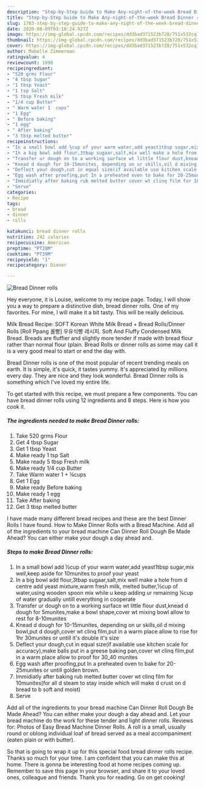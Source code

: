 ```yaml
---
description: "Step-by-Step Guide to Make Any-night-of-the-week Bread Dinner rolls"
title: "Step-by-Step Guide to Make Any-night-of-the-week Bread Dinner rolls"
slug: 1703-step-by-step-guide-to-make-any-night-of-the-week-bread-dinner-rolls
date: 2020-08-09T03:10:24.927Z
image: https://img-global.cpcdn.com/recipes/dd3bad371523b728/751x532cq70/bread-dinner-rolls-recipe-main-photo.jpg
thumbnail: https://img-global.cpcdn.com/recipes/dd3bad371523b728/751x532cq70/bread-dinner-rolls-recipe-main-photo.jpg
cover: https://img-global.cpcdn.com/recipes/dd3bad371523b728/751x532cq70/bread-dinner-rolls-recipe-main-photo.jpg
author: Mabelle Zimmerman
ratingvalue: 4
reviewcount: 1090
recipeingredient:
- "520 grms Flour"
- "4 tbsp Sugar"
- "1 tbsp Yeast"
- "1 tsp Salt"
- "5 tbsp Fresh milk"
- "1/4 cup Butter"
- " Warm water 1  cups"
- "1 Egg"
- " Before baking"
- "1 egg"
- " After baking"
- "3 tbsp melted butter"
recipeinstructions:
- "In a small bowl add ½cup of your warm water,add yeast1tbsp sugar,mix well,keep aside for 10munites to proof your yeast"
- "In a big bowl add flour,3tbap sugaar,salt,mix well make a hole from d centre add yeast mixture,warm fresh milk, melted butter,½cup of water,using wooden spoon mix while u keep adding ur remaining ¼cup of water gradually untill everything in cooperate"
- "Transfer ur dough on to a working surface wt little flour dust,knead d dough for 5munites,make a bowl shape,cover wt mixing bowl allow to rest for 8-10munites"
- "Knead d dough for 10-15munites, depending on ur skills,oil d mixing bowl,put d dough,cover wt clinq film,put in a warm place allow to rise for 1hr 30munites or untill it&#39;s double it&#39;s size"
- "Deflect your dough,cut in equal size(if available use kitchen scale for accuracy),make balls put in a greese baking pan,cover wt clinq film,put in a warm place allow to proof for 30_40 munites"
- "Egg wash after proofing,put In a preheated oven to bake for 20-25munites or untill golden brown."
- "Immidiatly after baking rub melted butter cover wt clinq film for 10munites(for all d steam to stay inside which will make d crust on d bread to b soft and moist)"
- "Serve"
categories:
- Recipe
tags:
- bread
- dinner
- rolls

katakunci: bread dinner rolls 
nutrition: 242 calories
recipecuisine: American
preptime: "PT28M"
cooktime: "PT39M"
recipeyield: "1"
recipecategory: Dinner

---
```



![Bread Dinner rolls](https://img-global.cpcdn.com/recipes/dd3bad371523b728/751x532cq70/bread-dinner-rolls-recipe-main-photo.jpg)

Hey everyone, it is Louise, welcome to my recipe page. Today, I will show you a way to prepare a distinctive dish, bread dinner rolls. One of my favorites. For mine, I will make it a bit tasty. This will be really delicious.

Milk Bread Recipe: SOFT Korean White Milk Bread + Bread Rolls/Dinner Rolls [Roll Ppang 롤빵] 우유식빵 레시피. Soft And Fluffy Condensed Milk Bread. Breads are fluffier and slightly more tender if made with bread flour rather than normal flour (plain. Bread Rolls or dinner rolls as some may call it is a very good meal to start or end the day with.

Bread Dinner rolls is one of the most popular of recent trending meals on earth. It is simple, it's quick, it tastes yummy. It's appreciated by millions every day. They are nice and they look wonderful. Bread Dinner rolls is something which I've loved my entire life.


To get started with this recipe, we must prepare a few components. You can have bread dinner rolls using 12 ingredients and 8 steps. Here is how you cook it.

<!--inarticleads1-->

##### The ingredients needed to make Bread Dinner rolls:

1. Take 520 grms Flour
1. Get 4 tbsp Sugar
1. Get 1 tbsp Yeast
1. Make ready 1 tsp Salt
1. Make ready 5 tbsp Fresh milk
1. Make ready 1/4 cup Butter
1. Take  Warm water 1 + ¼cups
1. Get 1 Egg
1. Make ready  Before baking
1. Make ready 1 egg
1. Take  After baking
1. Get 3 tbsp melted butter


I have made many different bread recipes and these are the best Dinner Rolls I have found. How to Make Dinner Rolls with a Bread Machine. Add all of the ingredients to your bread machine Can Dinner Roll Dough Be Made Ahead? You can either make your dough a day ahead and. 

<!--inarticleads2-->

##### Steps to make Bread Dinner rolls:

1. In a small bowl add ½cup of your warm water,add yeast1tbsp sugar,mix well,keep aside for 10munites to proof your yeast
1. In a big bowl add flour,3tbap sugaar,salt,mix well make a hole from d centre add yeast mixture,warm fresh milk, melted butter,½cup of water,using wooden spoon mix while u keep adding ur remaining ¼cup of water gradually untill everything in cooperate
1. Transfer ur dough on to a working surface wt little flour dust,knead d dough for 5munites,make a bowl shape,cover wt mixing bowl allow to rest for 8-10munites
1. Knead d dough for 10-15munites, depending on ur skills,oil d mixing bowl,put d dough,cover wt clinq film,put in a warm place allow to rise for 1hr 30munites or untill it&#39;s double it&#39;s size
1. Deflect your dough,cut in equal size(if available use kitchen scale for accuracy),make balls put in a greese baking pan,cover wt clinq film,put in a warm place allow to proof for 30_40 munites
1. Egg wash after proofing,put In a preheated oven to bake for 20-25munites or untill golden brown.
1. Immidiatly after baking rub melted butter cover wt clinq film for 10munites(for all d steam to stay inside which will make d crust on d bread to b soft and moist)
1. Serve


Add all of the ingredients to your bread machine Can Dinner Roll Dough Be Made Ahead? You can either make your dough a day ahead and. Let your bread machine do the work for these tender and light dinner rolls. Reviews for: Photos of Easy Bread Machine Dinner Rolls. A roll is a small, usually round or oblong individual loaf of bread served as a meal accompaniment (eaten plain or with butter). 

So that is going to wrap it up for this special food bread dinner rolls recipe. Thanks so much for your time. I am confident that you can make this at home. There is gonna be interesting food at home recipes coming up. Remember to save this page in your browser, and share it to your loved ones, colleague and friends. Thank you for reading. Go on get cooking!
